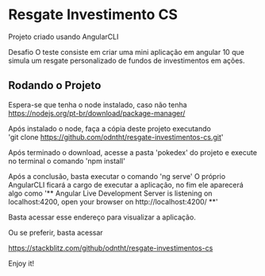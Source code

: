 # Resgate Investimento CS
Projeto criado usando AngularCLI

Desafio
O teste consiste em criar uma mini aplicação em angular 10 que simula um resgate personalizado de fundos de investimentos em ações.
## Rodando o Projeto

Espera-se que tenha o node instalado, caso não tenha
https://nodejs.org/pt-br/download/package-manager/

Após instalado o node, faça a cópia deste projeto executando  
'git clone https://github.com/odntht/resgate-investimentos-cs.git'

Após terminado o download, acesse a pasta 'pokedex' do projeto e execute no terminal o comando 
'npm install'

Após a conclusão, basta executar o comando 
'ng serve'
O próprio AngularCLI ficará a cargo de executar a aplicação, no fim ele aparecerá algo como 
'** Angular Live Development Server is listening on localhost:4200, open your browser on http://localhost:4200/ **'

Basta acessar esse endereço para visualizar a aplicação.

Ou se preferir, basta acessar

https://stackblitz.com/github/odntht/resgate-investimentos-cs

Enjoy it!
